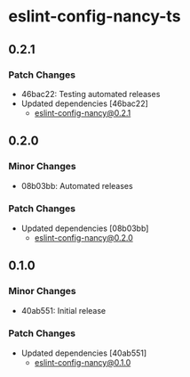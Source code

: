 # eslint-config-nancy-ts

## 0.2.1

### Patch Changes

- 46bac22: Testing automated releases
- Updated dependencies [46bac22]
  - eslint-config-nancy@0.2.1

## 0.2.0

### Minor Changes

- 08b03bb: Automated releases

### Patch Changes

- Updated dependencies [08b03bb]
  - eslint-config-nancy@0.2.0

## 0.1.0

### Minor Changes

- 40ab551: Initial release

### Patch Changes

- Updated dependencies [40ab551]
  - eslint-config-nancy@0.1.0
